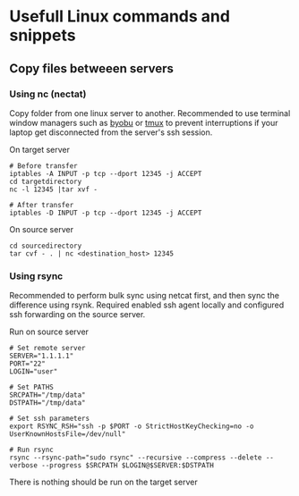 # Usefull Linux commands and snippets

## Copy files betweeen servers

### Using nc (nectat)

Copy folder from one linux server to another. Recommended to use terminal window managers such as [byobu](https://www.byobu.org/) or [tmux](https://github.com/tmux/tmux/wiki) to prevent interruptions if your laptop get disconnected from the server's ssh session.

On target server

```
# Before transfer
iptables -A INPUT -p tcp --dport 12345 -j ACCEPT
cd targetdirectory
nc -l 12345 |tar xvf -

# After transfer
iptables -D INPUT -p tcp --dport 12345 -j ACCEPT
```

On source server

```
cd sourcedirectory
tar cvf - . | nc <destination_host> 12345
```

### Using rsync

Recommended to perform bulk sync using netcat first, and then sync the difference using rsynk. Required enabled ssh agent locally and configured ssh forwarding on the source server.

Run on source server

```
# Set remote server
SERVER="1.1.1.1"
PORT="22"
LOGIN="user"

# Set PATHS
SRCPATH="/tmp/data"
DSTPATH="/tmp/data"

# Set ssh parameters
export RSYNC_RSH="ssh -p $PORT -o StrictHostKeyChecking=no -o UserKnownHostsFile=/dev/null"

# Run rsync
rsync --rsync-path="sudo rsync" --recursive --compress --delete --verbose --progress $SRCPATH $LOGIN@$SERVER:$DSTPATH
```

There is nothing should be run on the target server


